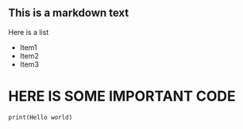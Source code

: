 ## This is a markdown text

Here is a list

- Item1
- Item2
- Item3

# HERE IS SOME IMPORTANT CODE

`print(Hello world)`
